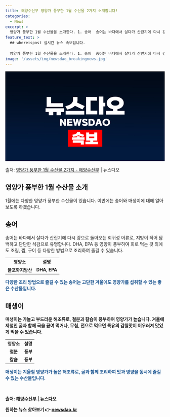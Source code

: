```yaml
---
title: 해양수산부 영양가 풍부한 1월 수산물 2가지 소개합니다!
categories:
  - News
excerpt: >
  영양가 풍부한 1월 수산물을 소개한다. 1. 송어  송어는 바다에서 살다가 산란기에 다시 강으로 돌아오는 회…
feature_text: >
  ## whereispost 실시간 뉴스 속보입니다.

  영양가 풍부한 1월 수산물을 소개한다. 1. 송어  송어는 바다에서 살다가 산란기에 다시 강으로 돌아오는 회…
image: '/assets/img/newsdao_breakingnews.jpg'
---
```


![뉴스다오 속보](/assets/img/newsdao_breakingnews.jpg)

<p>출처: <a href="https://newsdao.kr/2953" rel="dofollow">영양가 풍부한 1월 수산물 2가지 - 해양수산부</a> | 뉴스다오</p>

<h2>영양가 풍부한 1월 수산물 소개</h2>

<p data-ke-size="size16">1월에는 다양한 영양가 풍부한 수산물이 있습니다. 이번에는 송어와 매생이에 대해 알아보도록 하겠습니다.</p>

<h2 data-ke-size="size26">송어</h2>
<p data-ke-size="size16">송어는 바다에서 살다가 산란기에 다시 강으로 돌아오는 회귀성 어류로, 지방이 적어 담백하고 단단한 식감으로 유명합니다. DHA, EPA 등 영양이 풍부하여 회로 먹는 것 외에도 조림, 찜, 구이 등 다양한 방법으로 조리하여 즐길 수 있습니다.</p>
<table>
  <tr>
    <td style="text-align: center; height: 17px;"><b>영양소</b></td>
    <td style="text-align: center; height: 17px;"><b>설명</b></td>
  </tr>
  <tr>
    <td style="text-align: center; height: 17px;"><b>불포화지방산</b></td>
    <td style="text-align: center; height: 17px;"><b>DHA, EPA</b></td>
  </tr>
</table>
<p data-ke-size="size16"><b><span style="color: #1a5490;">다양한 조리 방법으로 즐길 수 있는 송어는 고단한 겨울에도 영양가를 섭취할 수 있는 좋은 수산물입니다.</span><b></p>

<h2 data-ke-size="size26">매생이</h2>
<p data-ke-size="size16">매생이는 가늘고 부드러운 해조류로, 철분과 칼슘이 풍부하여 영양가가 높습니다. 겨울에 제철인 굴과 함께 국을 끓여 먹거나, 무침, 전으로 먹으면 특유의 감칠맛이 어우러져 맛있게 먹을 수 있습니다.</p>
<table>
  <tr>
    <td style="text-align: center; height: 17px;"><b>영양소</b></td>
    <td style="text-align: center; height: 17px;"><b>설명</b></td>
  </tr>
  <tr>
    <td style="text-align: center; height: 17px;"><b>철분</b></td>
    <td style="text-align: center; height: 17px;"><b>풍부</b></td>
  </tr>
  <tr>
    <td style="text-align: center; height: 17px;"><b>칼슘</b></td>
    <td style="text-align: center; height: 17px;"><b>풍부</b></td>
  </tr>
</table>
<p data-ke-size="size16"><b><span style="color: #1a5490;">매생이는 겨울철 영양가가 높은 해조류로, 굴과 함께 조리하여 맛과 영양을 동시에 즐길 수 있는 수산물입니다.</span><b></p>

<p data-ke-size="size16">&nbsp;</p>

출처: <a href="https://newsdao.kr/2953">해양수산부 | 뉴스다오</a> 

원하는 뉴스 찾아보기 👉 <a href="https://newsdao.kr" rel="dofollow">newsdao.kr</a>


